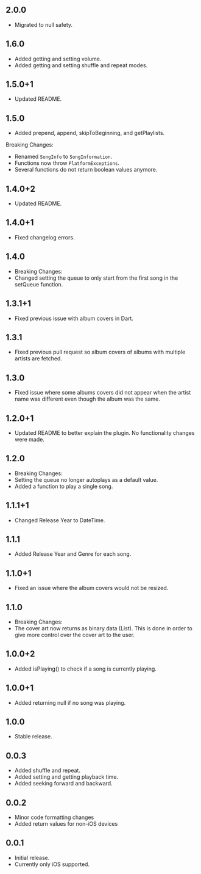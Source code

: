 ## 2.0.0

- Migrated to null safety.

## 1.6.0

- Added getting and setting volume.
- Added getting and setting shuffle and repeat modes.

## 1.5.0+1

- Updated README.

## 1.5.0

- Added prepend, append, skipToBeginning, and getPlaylists.

Breaking Changes:

- Renamed `SongInfo` to `SongInformation`.
- Functions now throw `PlatformExceptions`.
- Several functions do not return boolean values anymore.

## 1.4.0+2

- Updated README.

## 1.4.0+1

- Fixed changelog errors.

## 1.4.0

- Breaking Changes:
- Changed setting the queue to only start from the first song in the setQueue function.

## 1.3.1+1

- Fixed previous issue with album covers in Dart.

## 1.3.1

- Fixed previous pull request so album covers of albums with multiple artists are fetched.

## 1.3.0

- Fixed issue where some albums covers did not appear when the artist name was different even though the album was the same.

## 1.2.0+1

- Updated README to better explain the plugin. No functionality changes were made.

## 1.2.0

- Breaking Changes:
- Setting the queue no longer autoplays as a default value.
- Added a function to play a single song.

## 1.1.1+1

- Changed Release Year to DateTime.

## 1.1.1

- Added Release Year and Genre for each song.

## 1.1.0+1

- Fixed an issue where the album covers would not be resized.

## 1.1.0

- Breaking Changes:
- The cover art now returns as binary data (List<int>). This is done in order to give more control over the cover art to the user.

## 1.0.0+2

- Added isPlaying() to check if a song is currently playing.

## 1.0.0+1

- Added returning null if no song was playing.

## 1.0.0

- Stable release.

## 0.0.3

- Added shuffle and repeat.
- Added setting and getting playback time.
- Added seeking forward and backward.

## 0.0.2

- Minor code formatting changes
- Added return values for non-iOS devices

## 0.0.1

- Initial release.
- Currently only iOS supported.
